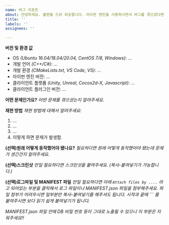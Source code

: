```yaml
---
name: 버그 리포트
about: 안녕하세요. 불편을 드려 죄송합니다. 아이펀 엔진을 사용하시면서 버그를 겪으셨다면, 해당 버그에 대한 정보를 알려주세요.
title: ''
labels: ''
assignees: ''

---
```


**버전 및 환경 값**
* OS _(Ubuntu 16.04/18.04/20.04, CentOS 7/8, Windows)_: ...
* 개발 언어 _(C++/C#)_: ...
* 개발 환경 _(CMakeLists.txt, VS Code, VS)_: ...
* 아이펀 엔진 버전: ...
* 클라이언트 플랫폼 _(Unity, Unreal, Cocos2d-X, Javascript)_: ...
* 클라이언트 플러그인 버전: ...

**어떤 문제인가요?**
_어떤 문제를 겪으셨는지 알려주세요._

**재현 방법**
_재현 방법에 대해서 알려주세요:_
1. ...
2. ...
3. ...
4. 이렇게 하면 문제가 발생함.

**(선택)원래 어떻게 동작했어야 됐나요?**
_필요하다면 원래 어떻게 동작했어야 됐는데 문제가 생긴건지 알려주세요._

**(선택)스크린샷**
_만일 필요하다면 스크린샷을 붙여주세요. (복사-붙여넣기가 가능합니다.)_

**(선택)로그파일 및 MANIFEST 파일**
_만일 필요하다면 아래 `Attach files by ....` 라고 되어있는 부분을 클릭해서 로그 파일이나 MANIFEST.json 파일을 첨부해주세요._
_파일 첨부가 어려우시면 일부분만 복사-붙여넣기를 해주셔도 됩니다. 시작과 끝에 ``` 를 붙여주시면 보다 읽기 쉽게 붙여넣기가 됩니다._

_MANIFEST.json 파일 안에 DB 비밀 번호 등이 그대로 노출될 수 있으니 이 부분은 지워주세요!!_
